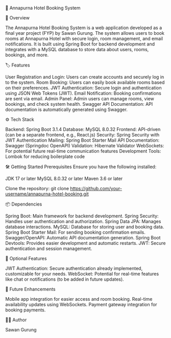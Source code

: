 
🌟 Annapurna Hotel Booking System

📄 Overview

The Annapurna Hotel Booking System is a web application developed as a final year project (FYP) by Sawan Gurung. The system allows users to book rooms at Annapurna Hotel with secure login, room management, and email notifications. It is built using Spring Boot for backend development and integrates with a MySQL database to store data about users, rooms, bookings, and more.

🏷️ Features

User Registration and Login: Users can create accounts and securely log in to the system.
Room Booking: Users can easily book available rooms based on their preferences.
JWT Authentication: Secure login and authentication using JSON Web Tokens (JWT).
Email Notification: Booking confirmations are sent via email.
Admin Panel: Admin users can manage rooms, view bookings, and check system health.
Swagger API Documentation: API documentation is automatically generated using Swagger.

⚙️ Tech Stack

Backend: Spring Boot 3.1.4
Database: MySQL 8.0.32
Frontend: API-driven (can be a separate frontend, e.g., React.js)
Security: Spring Security with JWT Authentication
Mailing: Spring Boot Starter Mail
API Documentation: Swagger (Springdoc OpenAPI)
Validation: Hibernate Validator
WebSockets: For potential future real-time communication features
Development Tools: Lombok for reducing boilerplate code

🛠️ Getting Started
Prerequisites
Ensure you have the following installed:

JDK 17 or later
MySQL 8.0.32 or later
Maven 3.6 or later

Clone the repository:
git clone https://github.com/your-username/annapurna-hotel-booking.git

📦 Dependencies

Spring Boot: Main framework for backend development.
Spring Security: Handles user authentication and authorization.
Spring Data JPA: Manages database interactions.
MySQL: Database for storing user and booking data.
Spring Boot Starter Mail: For sending booking confirmation emails.
Swagger/OpenAPI: Automatic API documentation generation.
Spring Boot Devtools: Provides easier development and automatic restarts.
JWT: Secure authentication and session management.

🔧 Optional Features

JWT Authentication: Secure authentication already implemented, customizable for your needs.
WebSocket: Potential for real-time features like chat or notifications (to be added in future updates).

🚀 Future Enhancements

Mobile app integration for easier access and room booking.
Real-time availability updates using WebSockets.
Payment gateway integration for booking payments.

👨‍💻 Author

Sawan Gurung

